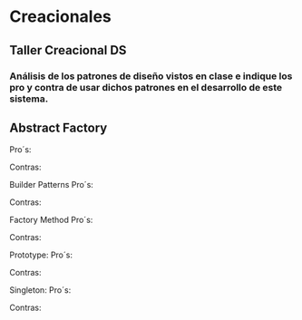 # Creacionales
## Taller Creacional DS
### Análisis de los patrones de diseño vistos en clase e indique los pro y contra de usar dichos patrones en el desarrollo de este sistema.

## Abstract Factory
Pro´s:

Contras:

Builder Patterns
Pro´s:

Contras:


Factory Method
Pro´s:

Contras:


Prototype:
Pro´s:

Contras:

Singleton:
Pro´s:

Contras:
